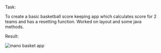 Task:

To create a basic basketball score keeping app which calculates score for 2 teams and has a resetting function. Worked on layout and some java methods.

Result:

![mano basket app](https://user-images.githubusercontent.com/33081355/50494261-dc27a280-0a2a-11e9-8917-d2a1962105f1.jpg)

